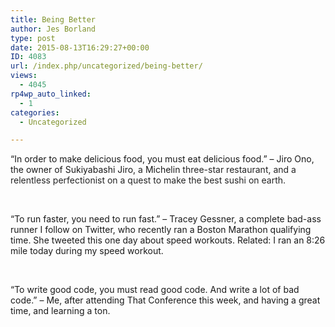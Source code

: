 ```yaml
---
title: Being Better
author: Jes Borland
type: post
date: 2015-08-13T16:29:27+00:00
ID: 4083
url: /index.php/uncategorized/being-better/
views:
  - 4045
rp4wp_auto_linked:
  - 1
categories:
  - Uncategorized

---
```

“In order to make delicious food, you must eat delicious food.” – Jiro Ono, the owner of Sukiyabashi Jiro<span style="color: #252525">, a </span>Michelin<span style="color: #252525"> three-star restaurant, and a relentless perfectionist on a quest to make the best sushi on earth. </span>

&nbsp;

“To run faster, you need to run fast.” – Tracey Gessner, a complete bad-ass runner I follow on Twitter, who recently ran a Boston Marathon qualifying time. She tweeted this one day about speed workouts. Related: I ran an 8:26 mile today during my speed workout.

&nbsp;

“To write good code, you must read good code. And write a lot of bad code.” – Me, after attending That Conference this week, and having a great time, and learning a ton.